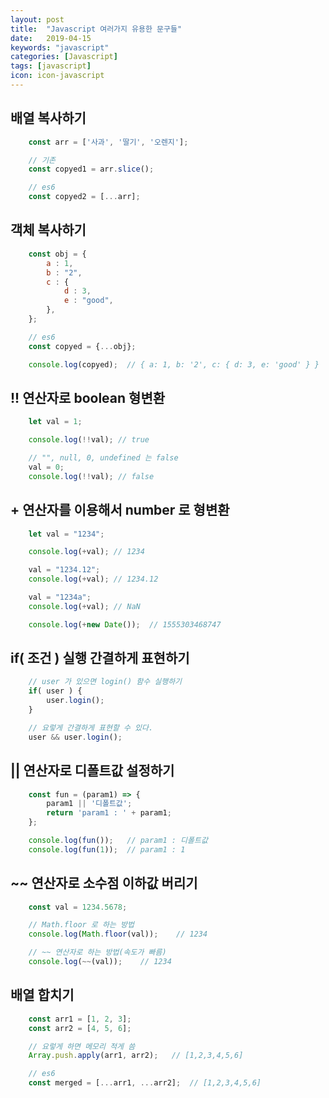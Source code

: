 ```yaml
---
layout: post
title:  "Javascript 여러가지 유용한 문구들"
date:   2019-04-15
keywords: "javascript"
categories: [Javascript]
tags: [javascript]
icon: icon-javascript
---
```


## 배열 복사하기

``` javascript
    const arr = ['사과', '딸기', '오렌지'];

    // 기존
    const copyed1 = arr.slice();

    // es6
    const copyed2 = [...arr];
```

## 객체 복사하기

``` javascript
    const obj = {
        a : 1,
        b : "2",
        c : {
            d : 3,
            e : "good",
        },
    };

    // es6
    const copyed = {...obj};

    console.log(copyed);  // { a: 1, b: '2', c: { d: 3, e: 'good' } }
```

## !! 연산자로 boolean 형변환

``` javascript
    let val = 1;

    console.log(!!val); // true

    // "", null, 0, undefined 는 false
    val = 0;
    console.log(!!val); // false
```

## + 연산자를 이용해서 number 로 형변환

``` javascript
    let val = "1234";

    console.log(+val); // 1234

    val = "1234.12";
    console.log(+val); // 1234.12

    val = "1234a";
    console.log(+val); // NaN

    console.log(+new Date());  // 1555303468747
```

## if( 조건 ) 실행 간결하게 표현하기

``` javascript
    // user 가 있으면 login() 함수 실행하기
    if( user ) {
        user.login();
    }

    // 요렇게 간결하게 표현할 수 있다.
    user && user.login();
```

## || 연산자로 디폴트값 설정하기

``` javascript
    const fun = (param1) => {
        param1 || '디폴트값';
        return 'param1 : ' + param1;
    };

    console.log(fun());   // param1 : 디폴트값
    console.log(fun(1));  // param1 : 1
```

## ~~ 연산자로 소수점 이하값 버리기

``` javascript
    const val = 1234.5678;

    // Math.floor 로 하는 방법
    console.log(Math.floor(val));    // 1234

    // ~~ 연산자로 하는 방법(속도가 빠름)
    console.log(~~(val));    // 1234
```

## 배열 합치기

``` javascript
    const arr1 = [1, 2, 3];
    const arr2 = [4, 5, 6];

    // 요렇게 하면 메모리 적게 씀
    Array.push.apply(arr1, arr2);   // [1,2,3,4,5,6]

    // es6
    const merged = [...arr1, ...arr2];  // [1,2,3,4,5,6]
```